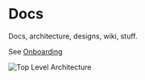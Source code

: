 # Docs
Docs, architecture, designs, wiki, stuff.

See [Onboarding](https://github.com/LevelOneProject/Docs/wiki/Onboarding)

![Top Level Architecture](https://github.com/LevelOneProject/Docs/blob/master/Wiki/Top%20Level%20Architecture.png)
